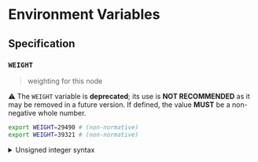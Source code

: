 # Environment Variables

## Specification

### `WEIGHT`

> weighting for this node

⚠️ The `WEIGHT` variable is **deprecated**; its use is **NOT RECOMMENDED** as it
may be removed in a future version. If defined, the value **MUST** be a non-
negative whole number.

```bash
export WEIGHT=29490 # (non-normative)
export WEIGHT=39321 # (non-normative)
```

<details>
<summary>Unsigned integer syntax</summary>

Unsigned integers can only be specified using decimal (base-10) notation. A
leading sign (`+` or `-`) is not supported and **MUST NOT** be specified.

Internally, the `WEIGHT` variable is represented using an unsigned 16-bit
integer type (`uint16`); any value that overflows this data-type is invalid.

</details>
